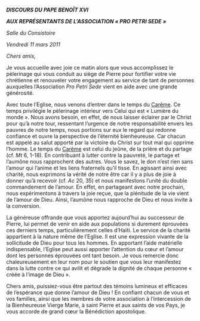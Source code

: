 ***DISCOURS DU PAPE BENOÎT XVI***

***AUX REPRÉSENTANTS DE L'ASSOCIATION « PRO PETRI SEDE »***

*Salle du Consistoire*

*Vendredi 11 mars 2011*

*Chers amis,*

Je vous accueille avec joie ce matin alors que vous accomplissez le pèlerinage qui vous conduit au siège de Pierre pour fortifier votre vie chrétienne et renouveler votre engagement au service de tant de personnes auxquelles l’Association *Pro Petri Sede* vient en aide avec une grande générosité.

Avec toute l’Eglise, nous venons d’entrer dans le temps du [Carême](http://www.vatican.va/liturgical_year/lent/2011/index_fr.htm). Ce temps privilégie le pèlerinage intérieur vers Celui qui est « Lumière du monde ». Nous avons besoin, en effet, de nous laisser éclairer par le Christ pour qu’à notre tour, ressentant l’urgence de notre responsabilité envers les pauvres de notre temps, nous portions sur eux le regard qui redonne confiance et ouvre la perspective de l’éternité bienheureuse. Car chacun est appelé au salut apporté par la victoire du Christ sur tout mal qui opprime l’homme. Le temps du [Carême](http://www.vatican.va/liturgical_year/lent/2011/index_fr.htm) est celui du jeûne, de la prière et du partage (cf. *Mt* 6, 1-18). En contribuant à lutter contre la pauvreté, le partage et l’aumône nous rapprochent des autres. Vous le savez, le don n’est rien sans l’amour qui l’anime et les liens fraternels qu’il tisse. En agissant ainsi avec charité, nous exprimons la vérité de notre être car il y a plus de joie à donner qu’à recevoir (cf. *Ac* 20, 35) et nous manifestons l’unité du double commandement de l’amour. En effet, en partageant avec notre prochain, nous expérimentons à travers la joie reçue, que la plénitude de la vie vient de l’amour de Dieu. Ainsi, l’aumône nous rapproche de Dieu et nous invite à la conversion.

La généreuse offrande que vous apportez aujourd’hui au successeur de Pierre, lui permet de venir en aide aux populations si durement éprouvées ces derniers temps, particulièrement celles d’Haïti. Le service de la charité appartient à la nature même de l’Eglise. Il est une expression vivante de la sollicitude de Dieu pour tous les hommes. En apportant l’aide matérielle indispensable, l’Eglise peut aussi apporter l’attention du cœur et l’amour dont les personnes éprouvées ont tant besoin. Je vous remercie donc chaleureusement en leur nom pour le soutien que vous leur manifestez dans la lutte contre ce qui avilit et dégrade la dignité de chaque personne « créée à l’image de Dieu ».

Chers amis, puissiez-vous être partout des témoins lumineux et efficaces de l’espérance que donne l’amour de Dieu ! En confiant chacun de vous et vos familles, ainsi que les membres de votre association à l’intercession de la Bienheureuse Vierge Marie, à saint Pierre et aux saints de vos Pays, je vous accorde de grand cœur la Bénédiction apostolique.